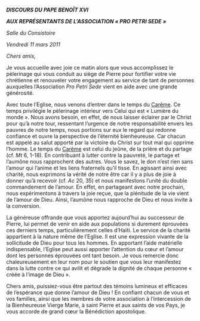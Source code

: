 ***DISCOURS DU PAPE BENOÎT XVI***

***AUX REPRÉSENTANTS DE L'ASSOCIATION « PRO PETRI SEDE »***

*Salle du Consistoire*

*Vendredi 11 mars 2011*

*Chers amis,*

Je vous accueille avec joie ce matin alors que vous accomplissez le pèlerinage qui vous conduit au siège de Pierre pour fortifier votre vie chrétienne et renouveler votre engagement au service de tant de personnes auxquelles l’Association *Pro Petri Sede* vient en aide avec une grande générosité.

Avec toute l’Eglise, nous venons d’entrer dans le temps du [Carême](http://www.vatican.va/liturgical_year/lent/2011/index_fr.htm). Ce temps privilégie le pèlerinage intérieur vers Celui qui est « Lumière du monde ». Nous avons besoin, en effet, de nous laisser éclairer par le Christ pour qu’à notre tour, ressentant l’urgence de notre responsabilité envers les pauvres de notre temps, nous portions sur eux le regard qui redonne confiance et ouvre la perspective de l’éternité bienheureuse. Car chacun est appelé au salut apporté par la victoire du Christ sur tout mal qui opprime l’homme. Le temps du [Carême](http://www.vatican.va/liturgical_year/lent/2011/index_fr.htm) est celui du jeûne, de la prière et du partage (cf. *Mt* 6, 1-18). En contribuant à lutter contre la pauvreté, le partage et l’aumône nous rapprochent des autres. Vous le savez, le don n’est rien sans l’amour qui l’anime et les liens fraternels qu’il tisse. En agissant ainsi avec charité, nous exprimons la vérité de notre être car il y a plus de joie à donner qu’à recevoir (cf. *Ac* 20, 35) et nous manifestons l’unité du double commandement de l’amour. En effet, en partageant avec notre prochain, nous expérimentons à travers la joie reçue, que la plénitude de la vie vient de l’amour de Dieu. Ainsi, l’aumône nous rapproche de Dieu et nous invite à la conversion.

La généreuse offrande que vous apportez aujourd’hui au successeur de Pierre, lui permet de venir en aide aux populations si durement éprouvées ces derniers temps, particulièrement celles d’Haïti. Le service de la charité appartient à la nature même de l’Eglise. Il est une expression vivante de la sollicitude de Dieu pour tous les hommes. En apportant l’aide matérielle indispensable, l’Eglise peut aussi apporter l’attention du cœur et l’amour dont les personnes éprouvées ont tant besoin. Je vous remercie donc chaleureusement en leur nom pour le soutien que vous leur manifestez dans la lutte contre ce qui avilit et dégrade la dignité de chaque personne « créée à l’image de Dieu ».

Chers amis, puissiez-vous être partout des témoins lumineux et efficaces de l’espérance que donne l’amour de Dieu ! En confiant chacun de vous et vos familles, ainsi que les membres de votre association à l’intercession de la Bienheureuse Vierge Marie, à saint Pierre et aux saints de vos Pays, je vous accorde de grand cœur la Bénédiction apostolique.